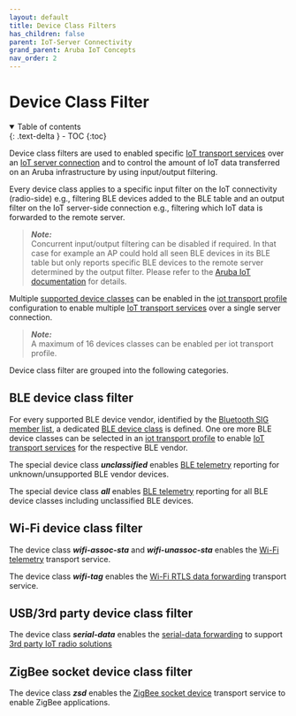 ```yaml
---
layout: default
title: Device Class Filters
has_children: false
parent: IoT-Server Connectivity
grand_parent: Aruba IoT Concepts
nav_order: 2
---
```


# Device Class Filter

<details open markdown="block">
  <summary>
    Table of contents
  </summary>
  {: .text-delta }
- TOC
{:toc}
</details>

Device class filters are used to enabled specific [IoT transport services](../server-connectivity/aruba_iot_transport_services.md#iot-transport-services) over an [IoT server connection](../server-connectivity/aruba_iot_server_connectivity_index.md#iot-server-connectivity-server-side) and to control the amount of IoT data transferred on an Aruba infrastructure by using input/output filtering.

Every device class applies to a specific input filter on the IoT connectivity (radio-side) e.g., filtering BLE devices added to the BLE table and an output filter on the IoT server-side connection e.g., filtering which IoT data is forwarded to the remote server.

>***Note:***  
>Concurrent input/output filtering can be disabled if required. In that case for example an AP could hold all seen BLE devices in its BLE table but only reports specific BLE devices to the remote server determined by the output filter. Please refer to the [Aruba IoT documentation](../references/../../references/aruba_reference_documentation.md#aruba-reference-documentation) for details.  

Multiple [supported device classes](../references/../../references/aruba_supported_iot_vendor_device_class_list.md#supported-iot-vendordevice-class-list) can be enabled in the [iot transport profile](../../configuration/aruba_iot_transport_profile.md#iot-transport-profile) configuration to enable multiple [IoT transport services](../server-connectivity/aruba_iot_transport_services.md#iot-transport-services) over a single server connection.

>***Note:***  
>A maximum of 16 devices classes can be enabled per iot transport profile.

Device class filter are grouped into the following categories.

## BLE device class filter

For every supported BLE device vendor, identified by the [Bluetooth SIG member list](https://www.bluetooth.com/specifications/assigned-numbers/company-identifiers/), a dedicated [BLE device class](../../references/aruba_supported_iot_vendor_device_class_list.md#supported-iot-vendordevice-class-list) is defined.
One ore more BLE device classes can be selected in an [iot transport profile](../../configuration/aruba_iot_transport_profile.md#iot-transport-profile) to enable [IoT transport services](../server-connectivity/aruba_iot_transport_services.md#iot-transport-services) for the respective BLE vendor.

The special device class ***unclassified*** enables [BLE telemetry](../server-connectivity/aruba_iot_transport_services.md#ble-telemetry) reporting for unknown/unsupported BLE vendor devices.  

The special device class ***all*** enables [BLE telemetry](../server-connectivity/aruba_iot_transport_services.md#ble-telemetry) reporting for all BLE device classes including unclassified BLE devices.

## Wi-Fi device class filter

The device class ***wifi-assoc-sta*** and ***wifi-unassoc-sta*** enables the [Wi-Fi telemetry](../server-connectivity/aruba_iot_transport_services.md#wi-fi-telemetry) transport service.

The device class ***wifi-tag*** enables the [Wi-Fi RTLS data forwarding](../server-connectivity/aruba_iot_transport_services.md#wi-fi-rtls-data-forwarding) transport service.

## USB/3rd party device class filter

The device class ***serial-data*** enables the [serial-data forwarding](../server-connectivity/aruba_iot_transport_services.md#serial-data) to support [3rd party IoT radio solutions](../../references/aruba_supported_usb_vendor_list_for_iot.md#supported-usb-vendor-list-for-iot)

## ZigBee socket device class filter

The device class ***zsd*** enables the [ZigBee socket device](../server-connectivity/aruba_iot_transport_services.md#zigbee-socket-device) transport service to enable ZigBee applications.